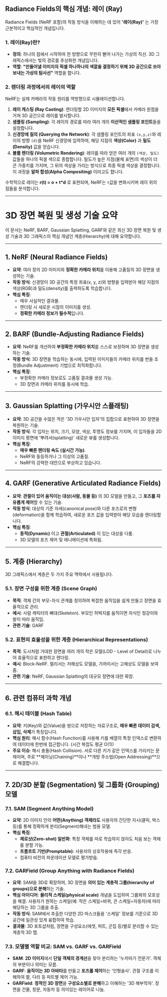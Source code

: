 ## Radiance Fields의 핵심 개념: 레이 (Ray)

Radiance Fields (NeRF 포함)의 작동 방식을 이해하는 데 있어 **'레이(Ray)'** 는 가장 근본적이고 핵심적인 개념입니다.

### 1. 레이(Ray)란?

- **정의**: 하나의 점에서 시작하여 한 방향으로 무한히 뻗어 나가는 가상의 직선. 3D 그래픽스에서는 빛의 경로를 추상화한 개념입니다.
- **역할**: **"만들어낼 이미지의 픽셀 하나하나의 색깔을 결정하기 위해 3D 공간으로 쏘아 보내는 가상의 탐사선"** 역할을 합니다.

### 2. 렌더링 과정에서의 레이의 역할

NeRF는 실제 카메라의 작동 원리를 역방향으로 시뮬레이션합니다.

1.  **레이 캐스팅 (Ray Casting)**: 렌더링할 2D 이미지의 **모든 픽셀**에서 카메라 원점을 거쳐 3D 공간으로 레이를 발사합니다.
2.  **샘플링 (Sampling)**: 각 레이의 경로를 따라 여러 개의 **이산적인 샘플링 포인트**들을 설정합니다.
3.  **신경망에 질의 (Querying the Network)**: 각 샘플링 포인트의 좌표 `(x,y,z)`와 레이의 방향 `(d)`을 NeRF 신경망에 입력하여, 해당 지점의 **색상(Color)** 과 **밀도(Density)** 값을 얻습니다.
4.  **볼륨 렌더링 (Volumetric Rendering)**: 레이를 따라 얻은 여러 개의 `(색상, 밀도)` 값들을 하나의 픽셀 색으로 종합합니다. 밀도가 높은 지점(물체 표면)의 색상이 더 큰 가중치를 가지며, 그 뒤의 색상을 가리는 방식으로 최종 픽셀 색상을 결정합니다. 이 과정을 **알파 합성(Alpha Compositing)** 이라고도 합니다.

수학적으로 레이는 **r(t) = o + t*d** 로 표현되며, NeRF는 `t`값을 변화시키며 레이 위의 점들을 분석합니다.

---

# 3D 장면 복원 및 생성 기술 요약

이 문서는 NeRF, BARF, Gaussian Splatting, GARF와 같은 최신 3D 장면 복원 및 생성 기술과 3D 그래픽스의 핵심 개념인 계층(Hierarchy)에 대해 요약합니다.

---

## 1. NeRF (Neural Radiance Fields)

- **요약**: 여러 장의 2D 이미지와 **정확한 카메라 위치**를 이용해 고품질의 3D 장면을 생성하는 기술.
- **작동 방식**: 신경망이 3D 공간의 특정 좌표(x, y, z)와 방향을 입력받아 해당 지점의 색상(RGB)과 밀도(density)를 출력하도록 학습합니다.
- **핵심 특징**:
    - 매우 사실적인 결과물.
    - 렌더링 시 새로운 시점의 이미지를 생성.
    - **정확한 카메라 정보가 필수적**입니다.

---

## 2. BARF (Bundle-Adjusting Radiance Fields)

- **요약**: NeRF를 개선하여 **부정확한 카메라 위치**를 스스로 보정하며 3D 장면을 생성하는 기술.
- **작동 방식**: 3D 장면을 학습하는 동시에, 입력된 이미지들의 카메라 위치를 번들 조정(Bundle Adjustment) 기법으로 최적화합니다.
- **핵심 특징**:
    - 부정확한 카메라 정보로도 고품질 결과물 생성 가능.
    - 3D 장면과 카메라 위치를 동시에 학습.

---

## 3. Gaussian Splatting (가우시안 스플래팅)

- **요약**: 3D 공간을 수많은 작은 '3D 가우시안 입자'의 집합으로 표현하여 3D 장면을 복원하는 기술.
- **작동 방식**: 각 입자는 위치, 크기, 모양, 색상, 투명도 정보를 가지며, 이 입자들을 2D 이미지 평면에 '뿌려서(splatting)' 새로운 뷰를 생성합니다.
- **핵심 특징**:
    - **매우 빠른 렌더링 속도 (실시간 가능)**.
    - NeRF와 동등하거나 그 이상의 고품질.
    - NeRF의 강력한 대안으로 부상하고 있습니다.

---

## 4. GARF (Generative Articulated Radiance Fields)

- **요약**: **관절이 있어 움직이는 대상(사람, 동물 등)** 의 3D 모델을 만들고, 그 **포즈를 자유롭게 제어**할 수 있는 기술.
- **작동 방식**: 대상의 기준 자세(canonical pose)와 다른 포즈로의 변형(deformation)을 함께 학습하여, 새로운 포즈 값을 입력받아 해당 모습을 렌더링합니다.
- **핵심 특징**:
    - **동적(Dynamic)** 이고 **관절(Articulated)** 이 있는 대상을 다룸.
    - 3D 모델의 포즈 제어 및 애니메이션에 특화됨.

---

## 5. 계층 (Hierarchy)

3D 그래픽스에서 계층은 두 가지 주요 맥락에서 사용됩니다.

### 5.1. 장면 구성을 위한 계층 (Scene Graph)

- **목적**: 객체 간의 부모-자식 관계를 정의하여 복잡한 움직임을 쉽게 만들고 장면을 효율적으로 관리.
- **예시**: 사람 캐릭터의 뼈대(Skeleton). 부모인 허벅지를 움직이면 자식인 정강이와 발이 따라 움직임.
- **관련 기술**: GARF

### 5.2. 표현의 효율성을 위한 계층 (Hierarchical Representations)

- **목적**: 도시처럼 거대한 장면을 여러 개의 작은 모델(LOD - Level of Detail)로 나누어 효율적으로 표현하고 렌더링.
- **예시**: Block-NeRF. 멀리서는 저해상도 모델을, 가까이서는 고해상도 모델을 보여줌.
- **관련 기술**: NeRF, Gaussian Splatting의 대규모 장면에 대한 확장.

---

## 6. 관련 컴퓨터 과학 개념

### 6.1. 해시 테이블 (Hash Table)

- **요약**: 키(Key)와 값(Value)을 쌍으로 저장하는 자료구조로, **매우 빠른 데이터 검색, 삽입, 삭제**가 특징입니다.
- **핵심 원리**: 해시 함수(Hash Function)를 사용해 키를 배열의 특정 인덱스로 변환하여 데이터에 한번에 접근합니다. (시간 복잡도 평균 O(1))
- **주요 이슈**: 해시 충돌(Hash Collision). 서로 다른 키가 같은 인덱스를 가리키는 문제이며, 주로 **체이닝(Chaining)**이나 **개방 주소법(Open Addressing)**으로 해결합니다.

---

## 7. 2D/3D 분할 (Segmentation) 및 그룹화 (Grouping) 모델

### 7.1. SAM (Segment Anything Model)

- **요약**: 2D 이미지 안의 **어떤(Anything) 객체라도** 사용자의 간단한 지시(클릭, 박스 등)를 통해 정확하게 분리(Segment)해내는 범용 모델.
- **핵심 특징**:
    - **제로샷(Zero-shot) 일반화**: 특정 객체를 따로 학습하지 않아도 처음 보는 객체를 분할 가능.
    - **프롬프트 기반(Promptable)**: 사용자의 상호작용에 즉각 반응.
    - 컴퓨터 비전의 파운데이션 모델로 평가받음.

### 7.2. GARField (Group Anything with Radiance Fields)

- **요약**: SAM을 3D로 확장하여, 3D 장면을 **의미 있는 계층적 그룹(hierarchy of groups)으로 분해**하는 기술.
- **핵심 아이디어**: **물리적 스케일(physical scale)** 개념을 도입하여 그룹화의 모호성을 해결. 사용자가 원하는 스케일(예: 작은 스케일=바퀴, 큰 스케일=자동차)에 따라 해당하는 3D 그룹을 추출.
- **작동 방식**: SAM에서 추출한 다양한 2D 마스크들을 '스케일' 정보를 기준으로 3D 공간에 일관성 있게 융합하여 학습.
- **결과물**: 3D 포토샵처럼, 장면을 구성요소(에셋, 파트, 군집 등)별로 분리할 수 있는 계층적 3D 맵.

### 7.3. 모델별 역할 비교: SAM vs. GARF vs. GARField

- **SAM**: **2D 이미지**에서 **단일 객체의 경계선**을 찾아 분리하는 '누끼따기 전문가'. 객체의 부분이나 의미는 모름.
- **GARF**: **움직이는 3D 아바타**를 만들고 **포즈를 제어**하는 '인형술사'. 관절 구조를 이해하여 팔, 다리 등 파트별 제어 가능.
- **GARField**: **정적인 3D 장면**을 **구성요소별로 분해**하고 이해하는 '3D 해부학자'. 장면을 건물, 창문, 자동차 등 의미있는 레이어로 나눔.


